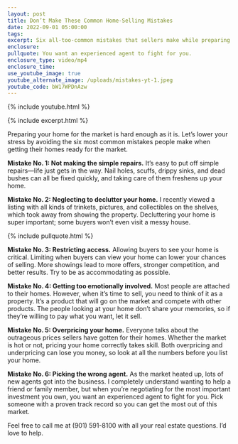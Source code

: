 ```yaml
---
layout: post
title: Don’t Make These Common Home-Selling Mistakes
date: 2022-09-01 05:00:00
tags:
excerpt: Six all-too-common mistakes that sellers make while preparing their homes.
enclosure:
pullquote: You want an experienced agent to fight for you.
enclosure_type: video/mp4
enclosure_time:
use_youtube_image: true
youtube_alternate_image: /uploads/mistakes-yt-1.jpeg
youtube_code: bW17WPDnAzw
---
```

{% include youtube.html %}

{% include excerpt.html %}

Preparing your home for the market is hard enough as it is. Let’s lower your stress by avoiding the six most common mistakes people make when getting their homes ready for the market.

**Mistake No. 1: Not making the simple repairs.** It’s easy to put off simple repairs—life just gets in the way. Nail holes, scuffs, drippy sinks, and dead bushes can all be fixed quickly, and taking care of them freshens up your home.

**Mistake No. 2: Neglecting to declutter your home.** I recently viewed a listing with all kinds of trinkets, pictures, and collectibles on the shelves, which took away from showing the property. Decluttering your home is super important; some buyers won’t even visit a messy house.

{% include pullquote.html %}

**Mistake No. 3: Restricting access.** Allowing buyers to see your home is critical. Limiting when buyers can view your home can lower your chances of selling. More showings lead to more offers, stronger competition, and better results. Try to be as accommodating as possible.&nbsp;

**Mistake No. 4: Getting too emotionally involved.** Most people are attached to their homes. However, when it’s time to sell, you need to think of it as a property. It’s a product that will go on the market and compete with other products. The people looking at your home don’t share your memories, so if they’re willing to pay what you want, let it sell.

**Mistake No. 5: Overpricing your home.** Everyone talks about the outrageous prices sellers have gotten for their homes. Whether the market is hot or not, pricing your home correctly takes skill. Both overpricing and underpricing can lose you money, so look at all the numbers before you list your home.

**Mistake No. 6: Picking the wrong agent.** As the market heated up, lots of new agents got into the business. I completely understand wanting to help a friend or family member, but when you’re negotiating for the most important investment you own, you want an experienced agent to fight for you. Pick someone with a proven track record so you can get the most out of this market.

Feel free to call me at (901) 591-8100 with all your real estate questions. I’d love to help.